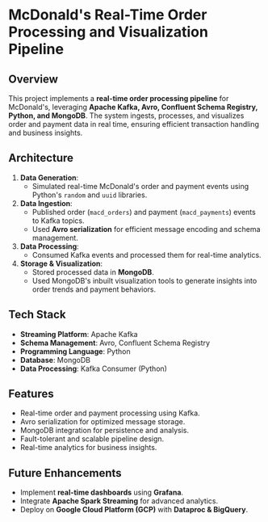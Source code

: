# McDonald's Real-Time Order Processing and Visualization Pipeline

## Overview
This project implements a **real-time order processing pipeline** for McDonald's, leveraging **Apache Kafka, Avro, Confluent Schema Registry, Python, and MongoDB**. The system ingests, processes, and visualizes order and payment data in real time, ensuring efficient transaction handling and business insights.

## Architecture
1. **Data Generation**:
   - Simulated real-time McDonald's order and payment events using Python's `random` and `uuid` libraries.
2. **Data Ingestion**:
   - Published order (`macd_orders`) and payment (`macd_payments`) events to Kafka topics.
   - Used **Avro serialization** for efficient message encoding and schema management.
3. **Data Processing**:
   - Consumed Kafka events and processed them for real-time analytics.
4. **Storage & Visualization**:
   - Stored processed data in **MongoDB**.
   - Used MongoDB's inbuilt visualization tools to generate insights into order trends and payment behaviors.

## Tech Stack
- **Streaming Platform**: Apache Kafka
- **Schema Management**: Avro, Confluent Schema Registry
- **Programming Language**: Python
- **Database**: MongoDB
- **Data Processing**: Kafka Consumer (Python)

## Features
- Real-time order and payment processing using Kafka.
- Avro serialization for optimized message storage.
- MongoDB integration for persistence and analysis.
- Fault-tolerant and scalable pipeline design.
- Real-time analytics for business insights.

## Future Enhancements
- Implement **real-time dashboards** using **Grafana**.
- Integrate **Apache Spark Streaming** for advanced analytics.
- Deploy on **Google Cloud Platform (GCP)** with **Dataproc & BigQuery**.
